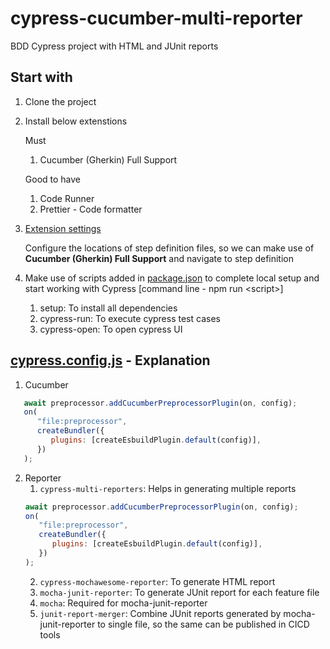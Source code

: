 # cypress-cucumber-multi-reporter
BDD Cypress project with HTML and JUnit reports

## Start with
1. Clone the project
2. Install below extenstions
   
   Must
   
   1. Cucumber (Gherkin) Full Support
   
   Good to have
   
   1. Code Runner
   2. Prettier - Code formatter
3. [Extension settings](/.vscode/settings.json)
   
   Configure the locations of step definition files, so we can make use of **Cucumber (Gherkin) Full Support** and navigate to step definition

4. Make use of scripts added in [package.json](/package.json) to complete local setup and start working with Cypress
   [command line - npm run \<script>]
   1. setup: To install all dependencies
   2. cypress-run: To execute cypress test cases
   3. cypress-open: To open cypress UI

## [cypress.config.js](/cypress.config.js) - Explanation
1. Cucumber
```js
   await preprocessor.addCucumberPreprocessorPlugin(on, config);
   on(
      "file:preprocessor",
      createBundler({
         plugins: [createEsbuildPlugin.default(config)],
      })
   );
```
2. Reporter
   1. `cypress-multi-reporters`: Helps in generating multiple reports
   ```js
   await preprocessor.addCucumberPreprocessorPlugin(on, config);
   on(
      "file:preprocessor",
      createBundler({
         plugins: [createEsbuildPlugin.default(config)],
      })
   );
   ```
   2. `cypress-mochawesome-reporter`: To generate HTML report
   3. `mocha-junit-reporter`: To generate JUnit report for each feature file
   4. `mocha`: Required for mocha-junit-reporter
   5. `junit-report-merger`: Combine JUnit reports generated by mocha-junit-reporter to single file, so the same can be published in CICD tools
